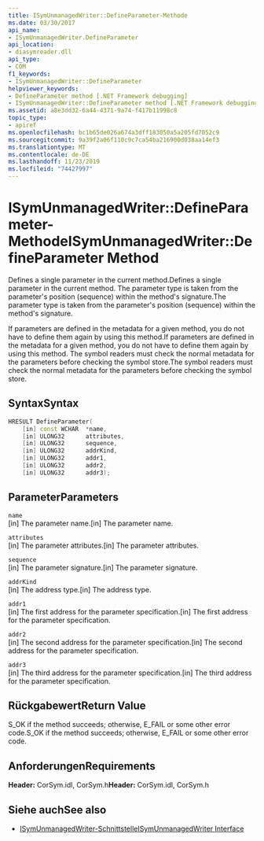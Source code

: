 ```yaml
---
title: ISymUnmanagedWriter::DefineParameter-Methode
ms.date: 03/30/2017
api_name:
- ISymUnmanagedWriter.DefineParameter
api_location:
- diasymreader.dll
api_type:
- COM
f1_keywords:
- ISymUnmanagedWriter::DefineParameter
helpviewer_keywords:
- DefineParameter method [.NET Framework debugging]
- ISymUnmanagedWriter::DefineParameter method [.NET Framework debugging]
ms.assetid: a8e3dd32-6a44-4371-9a74-f417b11998c8
topic_type:
- apiref
ms.openlocfilehash: bc1b65de026a674a3dff183050a5a205fd7052c9
ms.sourcegitcommit: 9a39f2a06f110c9c7ca54ba216900d038aa14ef3
ms.translationtype: MT
ms.contentlocale: de-DE
ms.lasthandoff: 11/23/2019
ms.locfileid: "74427997"
---
```

# <a name="isymunmanagedwriterdefineparameter-method"></a><span data-ttu-id="164b5-102">ISymUnmanagedWriter::DefineParameter-Methode</span><span class="sxs-lookup"><span data-stu-id="164b5-102">ISymUnmanagedWriter::DefineParameter Method</span></span>
<span data-ttu-id="164b5-103">Defines a single parameter in the current method.</span><span class="sxs-lookup"><span data-stu-id="164b5-103">Defines a single parameter in the current method.</span></span> <span data-ttu-id="164b5-104">The parameter type is taken from the parameter's position (sequence) within the method's signature.</span><span class="sxs-lookup"><span data-stu-id="164b5-104">The parameter type is taken from the parameter's position (sequence) within the method's signature.</span></span>  
  
 <span data-ttu-id="164b5-105">If parameters are defined in the metadata for a given method, you do not have to define them again by using this method.</span><span class="sxs-lookup"><span data-stu-id="164b5-105">If parameters are defined in the metadata for a given method, you do not have to define them again by using this method.</span></span> <span data-ttu-id="164b5-106">The symbol readers must check the normal metadata for the parameters before checking the symbol store.</span><span class="sxs-lookup"><span data-stu-id="164b5-106">The symbol readers must check the normal metadata for the parameters before checking the symbol store.</span></span>  
  
## <a name="syntax"></a><span data-ttu-id="164b5-107">Syntax</span><span class="sxs-lookup"><span data-stu-id="164b5-107">Syntax</span></span>  
  
```cpp  
HRESULT DefineParameter(  
    [in] const WCHAR  *name,  
    [in] ULONG32      attributes,  
    [in] ULONG32      sequence,  
    [in] ULONG32      addrKind,  
    [in] ULONG32      addr1,  
    [in] ULONG32      addr2,  
    [in] ULONG32      addr3);  
```  
  
## <a name="parameters"></a><span data-ttu-id="164b5-108">Parameter</span><span class="sxs-lookup"><span data-stu-id="164b5-108">Parameters</span></span>  
 `name`  
 <span data-ttu-id="164b5-109">[in] The parameter name.</span><span class="sxs-lookup"><span data-stu-id="164b5-109">[in] The parameter name.</span></span>  
  
 `attributes`  
 <span data-ttu-id="164b5-110">[in] The parameter attributes.</span><span class="sxs-lookup"><span data-stu-id="164b5-110">[in] The parameter attributes.</span></span>  
  
 `sequence`  
 <span data-ttu-id="164b5-111">[in] The parameter signature.</span><span class="sxs-lookup"><span data-stu-id="164b5-111">[in] The parameter signature.</span></span>  
  
 `addrKind`  
 <span data-ttu-id="164b5-112">[in] The address type.</span><span class="sxs-lookup"><span data-stu-id="164b5-112">[in] The address type.</span></span>  
  
 `addr1`  
 <span data-ttu-id="164b5-113">[in] The first address for the parameter specification.</span><span class="sxs-lookup"><span data-stu-id="164b5-113">[in] The first address for the parameter specification.</span></span>  
  
 `addr2`  
 <span data-ttu-id="164b5-114">[in] The second address for the parameter specification.</span><span class="sxs-lookup"><span data-stu-id="164b5-114">[in] The second address for the parameter specification.</span></span>  
  
 `addr3`  
 <span data-ttu-id="164b5-115">[in] The third address for the parameter specification.</span><span class="sxs-lookup"><span data-stu-id="164b5-115">[in] The third address for the parameter specification.</span></span>  
  
## <a name="return-value"></a><span data-ttu-id="164b5-116">Rückgabewert</span><span class="sxs-lookup"><span data-stu-id="164b5-116">Return Value</span></span>  
 <span data-ttu-id="164b5-117">S_OK if the method succeeds; otherwise, E_FAIL or some other error code.</span><span class="sxs-lookup"><span data-stu-id="164b5-117">S_OK if the method succeeds; otherwise, E_FAIL or some other error code.</span></span>  
  
## <a name="requirements"></a><span data-ttu-id="164b5-118">Anforderungen</span><span class="sxs-lookup"><span data-stu-id="164b5-118">Requirements</span></span>  
 <span data-ttu-id="164b5-119">**Header:** CorSym.idl, CorSym.h</span><span class="sxs-lookup"><span data-stu-id="164b5-119">**Header:** CorSym.idl, CorSym.h</span></span>  
  
## <a name="see-also"></a><span data-ttu-id="164b5-120">Siehe auch</span><span class="sxs-lookup"><span data-stu-id="164b5-120">See also</span></span>

- [<span data-ttu-id="164b5-121">ISymUnmanagedWriter-Schnittstelle</span><span class="sxs-lookup"><span data-stu-id="164b5-121">ISymUnmanagedWriter Interface</span></span>](../../../../docs/framework/unmanaged-api/diagnostics/isymunmanagedwriter-interface.md)
